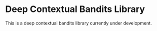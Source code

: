 # Deep Contextual Bandits Library

This is a deep contextual bandits library currently under development.
